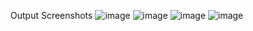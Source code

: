 Output Screenshots
![image](https://user-images.githubusercontent.com/117065037/228725947-c3245409-51e6-4fd1-bb9c-409c5253d13e.png)
![image](https://user-images.githubusercontent.com/117065037/228725954-adb62121-e170-40a5-9fc4-85476635aa77.png)
![image](https://user-images.githubusercontent.com/117065037/228726007-abc8fb31-9a25-4d46-806b-0dfe3954d580.png)
![image](https://user-images.githubusercontent.com/117065037/228726021-9e97bf9d-27c3-4bd5-a4e3-e73303542d67.png)
